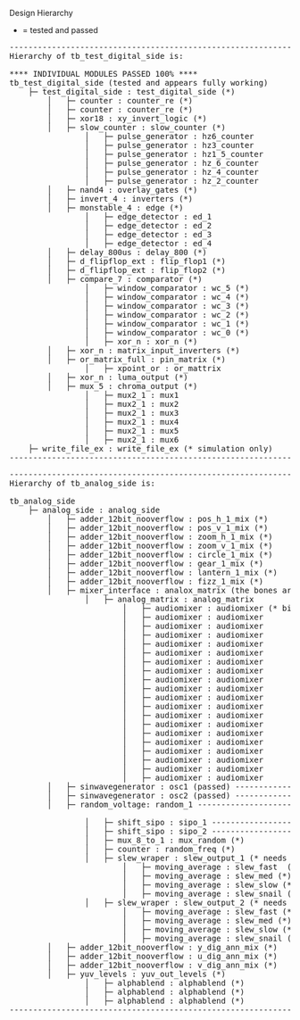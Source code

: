 Design Hierarchy
* = tested and passed
<pre>
-------------------------------------------------------------
Hierarchy of tb_test_digital_side is:
    
**** INDIVIDUAL MODULES PASSED 100% ****
tb_test_digital_side (tested and appears fully working)
    ├─ test_digital_side : test_digital_side (*)
        │   ├─ counter : counter_re (*)
        │   ├─ counter : counter_re (*)
        │   ├─ xor18 : xy_invert_logic (*)
        │   ├─ slow_counter : slow_counter (*)
                │   ├─ pulse_generator : hz6_counter 
                │   ├─ pulse_generator : hz3_counter
                │   ├─ pulse_generator : hz1_5_counter
                │   ├─ pulse_generator : hz_6_counter
                │   ├─ pulse_generator : hz_4_counter
                │   ├─ pulse_generator : hz_2_counter
        │   ├─ nand4 : overlay_gates (*)
        │   ├─ invert_4 : inverters (*)
        │   ├─ monstable_4 : edge (*)
                │   ├─ edge_detector : ed_1 
                │   ├─ edge_detector : ed_2
                │   ├─ edge_detector : ed_3
                │   ├─ edge_detector : ed_4
        │   ├─ delay_800us : delay_800 (*)
        │   ├─ d_flipflop_ext : flip_flop1 (*)
        │   ├─ d_flipflop_ext : flip_flop2 (*)
        │   ├─ compare_7 : comparator (*)
                │   ├─ window_comparator : wc_5 (*)
                │   ├─ window_comparator : wc_4 (*)
                │   ├─ window_comparator : wc_3 (*)
                │   ├─ window_comparator : wc_2 (*)
                │   ├─ window_comparator : wc_1 (*)
                │   ├─ window_comparator : wc_0 (*)
                │   ├─ xor_n : xor_n (*)
        │   ├─ xor_n : matrix_input_inverters (*)
        │   ├─ or_matrix_full : pin_matrix (*)
                │   ├─ xpoint_or : or_mattrix 
        │   ├─ xor_n : luma_output (*)
        │   ├─ mux_5 : chroma_output (*)
                │   ├─ mux2_1 : mux1 
                │   ├─ mux2_1 : mux2
                │   ├─ mux2_1 : mux3
                │   ├─ mux2_1 : mux4
                │   ├─ mux2_1 : mux5
                │   ├─ mux2_1 : mux6
    ├─ write_file_ex : write_file_ex (* simulation only)
-------------------------------------------------------------    
</pre>
<pre>
-------------------------------------------------------------
Hierarchy of tb_analog_side is:

tb_analog_side
    ├─ analog_side : analog_side 
        │   ├─ adder_12bit_nooverflow : pos_h_1_mix (*)
        │   ├─ adder_12bit_nooverflow : pos_v_1_mix (*)
        │   ├─ adder_12bit_nooverflow : zoom_h_1_mix (*)
        │   ├─ adder_12bit_nooverflow : zoom_v_1_mix (*)
        │   ├─ adder_12bit_nooverflow : circle_1_mix (*)
        │   ├─ adder_12bit_nooverflow : gear_1_mix (*)
        │   ├─ adder_12bit_nooverflow : lantern_1_mix (*)
        │   ├─ adder_12bit_nooverflow : fizz_1_mix (*)
        │   ├─ mixer_interface : analox_matrix (the bones are here, but without the pipelined DSP it isn't really working)
                │   ├─ analog_matrix : analog_matrix 
                        │   ├─ audiomixer : audiomixer (* binary, 12bit works but the math isn't exact) (currently set to binary mix, needs pipelining to avoid large DSP usage)
                        │   ├─ audiomixer : audiomixer
                        │   ├─ audiomixer : audiomixer
                        │   ├─ audiomixer : audiomixer
                        │   ├─ audiomixer : audiomixer
                        │   ├─ audiomixer : audiomixer
                        │   ├─ audiomixer : audiomixer
                        │   ├─ audiomixer : audiomixer
                        │   ├─ audiomixer : audiomixer
                        │   ├─ audiomixer : audiomixer
                        │   ├─ audiomixer : audiomixer
                        │   ├─ audiomixer : audiomixer
                        │   ├─ audiomixer : audiomixer
                        │   ├─ audiomixer : audiomixer
                        │   ├─ audiomixer : audiomixer
                        │   ├─ audiomixer : audiomixer
                        │   ├─ audiomixer : audiomixer
                        │   ├─ audiomixer : audiomixer
                        │   ├─ audiomixer : audiomixer
                        │   ├─ audiomixer : audiomixer
        │   ├─ sinwavegenerator : osc1 (passed) --------------> needs wave distort added
        │   ├─ sinwavegenerator : osc2 (passed) --------------> needs wave distort added
        │   ├─ random_voltage: random_1 --------------------------------------------> seems to get stuck in boring sinwave wave-like patterns, NEEDS 4 INPUTS TO SIMULATE THE FLOATING PINS, PARALELL lfsr?
    
                │   ├─ shift_sipo : sipo_1 ------------------> sipo treats counter as clock, needs clock and RE detect to reset the sipo properly
                │   ├─ shift_sipo : sipo_2 ------------------> sipo treats counter as clock, needs clock and RE detect to reset the sipo properly
                │   ├─ mux_8_to_1 : mux_random (*)
                │   ├─ counter : random_freq (*)
                │   ├─ slew_wraper : slew_output_1 (* needs TB, needs slew delta values set based on testing)
                        │   ├─ moving_average : slew_fast  (*)
                        │   ├─ moving_average : slew_med (*)
                        │   ├─ moving_average : slew_slow (*)
                        │   ├─ moving_average : slew_snail (*)
                │   ├─ slew_wraper : slew_output_2 (* needs TB, needs slew delta values set based on testing)
                        │   ├─ moving_average : slew_fast (*)
                        │   ├─ moving_average : slew_med (*)
                        │   ├─ moving_average : slew_slow (*)
                        │   ├─ moving_average : slew_snail (*)
        │   ├─ adder_12bit_nooverflow : y_dig_ann_mix (*)
        │   ├─ adder_12bit_nooverflow : u_dig_ann_mix (*)
        │   ├─ adder_12bit_nooverflow : v_dig_ann_mix (*)
        │   ├─ yuv_levels : yuv_out_levels (*)
                │   ├─ alphablend : alphablend (*)
                │   ├─ alphablend : alphablend (*)
                │   ├─ alphablend : alphablend (*)
-------------------------------------------------------------
</pre>
